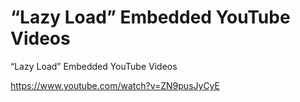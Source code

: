 # “Lazy Load” Embedded YouTube Videos
“Lazy Load” Embedded YouTube Videos

https://www.youtube.com/watch?v=ZN9pusJyCyE
